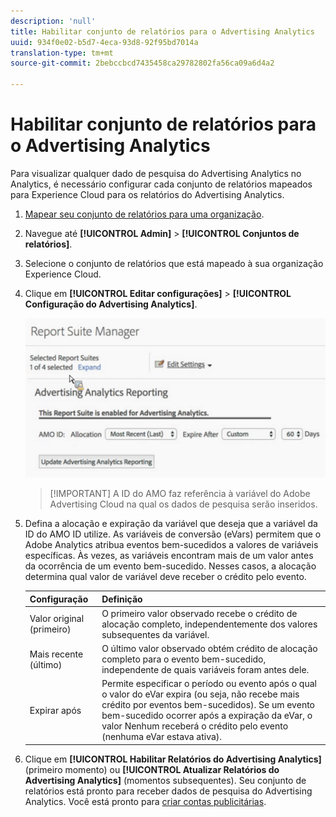 ```yaml
---
description: 'null'
title: Habilitar conjunto de relatórios para o Advertising Analytics
uuid: 934f0e02-b5d7-4eca-93d8-92f95bd7014a
translation-type: tm+mt
source-git-commit: 2bebccbcd7435458ca29782802fa56ca09a6d4a2

---
```



# Habilitar conjunto de relatórios para o Advertising Analytics

Para visualizar qualquer dado de pesquisa do Advertising Analytics no Analytics, é necessário configurar cada conjunto de relatórios mapeados para Experience Cloud para os relatórios do Advertising Analytics.

1. [Mapear seu conjunto de relatórios para uma organização](https://docs.adobe.com/content/help/pt-BR/core-services/interface/about-core-services/report-suite-mapping.html).
1. Navegue até **[!UICONTROL Admin]** > **[!UICONTROL Conjuntos de relatórios]**.

1. Selecione o conjunto de relatórios que está mapeado à sua organização Experience Cloud.
1. Clique em **[!UICONTROL Editar configurações]** > **[!UICONTROL Configuração do Advertising Analytics]**.

   ![Relatórios](assets/aa_reporting.png)

   > [!IMPORTANT] A ID do AMO faz referência à variável do Adobe Advertising Cloud na qual os dados de pesquisa serão inseridos.

1. Defina a alocação e expiração da variável que deseja que a variável da ID do AMO ID utilize. As variáveis de conversão (eVars) permitem que o Adobe Analytics atribua eventos bem-sucedidos a valores de variáveis específicas. Às vezes, as variáveis encontram mais de um valor antes da ocorrência de um evento bem-sucedido. Nesses casos, a alocação determina qual valor de variável deve receber o crédito pelo evento.

   | Configuração | Definição |
   |--- |--- |
   | Valor original (primeiro) | O primeiro valor observado recebe o crédito de alocação completo, independentemente dos valores subsequentes da variável. |
   | Mais recente (último) | O último valor observado obtém crédito de alocação completo para o evento bem-sucedido, independente de quais variáveis foram antes dele. |
   | Expirar após | Permite especificar o período ou evento após o qual o valor do eVar expira (ou seja, não recebe mais crédito por eventos bem-sucedidos).  Se um evento bem-sucedido ocorrer após a expiração da eVar, o valor Nenhum receberá o crédito pelo evento (nenhuma eVar estava ativa). |

1. Clique em **[!UICONTROL Habilitar Relatórios do Advertising Analytics]** (primeiro momento) ou **[!UICONTROL Atualizar Relatórios do Advertising Analytics]** (momentos subsequentes). Seu conjunto de relatórios está pronto para receber dados de pesquisa do Advertising Analytics. Você está pronto para [criar contas publicitárias](/help/integrate/c-advertising-analytics/c-adanalytics-workflow/aa-create-ad-account.md).

